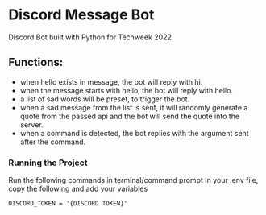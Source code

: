 # Discord Message Bot
Discord Bot built with Python for Techweek 2022

## Functions:
- when hello exists in message, the bot will reply with hi.
- when the message starts with hello, the bot will reply with hello.
- a list of sad words will be preset, to trigger the bot.
- when a sad message from the list is sent, it will randomly generate a quote from the passed api and the bot will send the quote into the server. 
- when a command is detected, the bot replies with the argument sent after the command.

### Running the Project
Run the following commands in terminal/command prompt
In your .env file, copy the following and add your variables
```
DISCORD_TOKEN = '{DISCORD TOKEN}'
```
